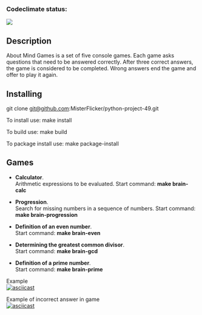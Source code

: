 ### Codeclimate status:
<a href="https://codeclimate.com/github/MisterFlicker/python-project-49/maintainability"><img src="https://api.codeclimate.com/v1/badges/50b7cdc90c8959ebe9ee/maintainability" /></a>

## Description

About
Mind Games is a set of five console games. Each game asks questions that need to be answered correctly. After three correct answers, the game is considered to be completed. Wrong answers end the game and offer to play it again.

## Installing
git clone git@github.com:MisterFlicker/python-project-49.git

To install use: make install

To build use: make build

To package install use: make package-install

## Games

- **Calculator**.  
Arithmetic expressions to be evaluated. Start command: **make brain-calc**

- **Progression**.  
Search for missing numbers in a sequence of numbers. Start command: **make brain-progression**

- **Definition of an even number**.  
Start command: **make brain-even**

- **Determining the greatest common divisor**.  
Start command: **make brain-gcd**

- **Definition of a prime number**.  
Start command: **make brain-prime**

Example  
[![asciicast](https://asciinema.org/a/595872.svg)](https://asciinema.org/a/595872)

Example of incorrect answer in game  
[![asciicast](https://asciinema.org/a/595878.svg)](https://asciinema.org/a/595878)

